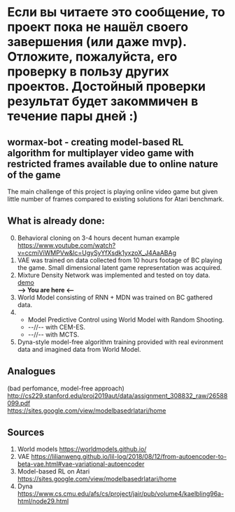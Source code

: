 # Если вы читаете это сообщение, то проект пока не нашёл своего завершения (или даже mvp). Отложите, пожалуйста, его проверку в пользу других проектов. Достойный проверки результат будет закоммичен в течение пары дней :)

## wormax-bot - creating model-based RL algorithm for multiplayer video game with restricted frames available due to online nature of the game

The main challenge of this project is playing online video game but given little number of frames compared to existing solutions for Atari benchmark.

## What is already done:
0. Behavioral cloning on 3-4 hours decent human example https://www.youtube.com/watch?v=ccmiViWMPVw&lc=UgySyYfXsdk1yxzoX_J4AaABAg
1. VAE was trained on data collected from 10 hours footage of BC playing the game. Small dimensional latent game representation was acquired.
2. Mixture Density Network was implemented and tested on toy data. [demo](anim.gif)  
**--> You are here <--**  
3. World Model consisting of RNN + MDN was trained on BC gathered data.
4.   
   * Model Predictive Control using World Model with Random Shooting.
   * --//-- with CEM-ES.
   * --//-- with MCTS.
5. Dyna-style model-free algorithm training provided with real evironment data and imagined data from World Model.

## Analogues 
(bad perfomance, model-free approach) http://cs229.stanford.edu/proj2019aut/data/assignment_308832_raw/26588099.pdf  
https://sites.google.com/view/modelbasedrlatari/home

## Sources
1. World models https://worldmodels.github.io/
2. VAE https://lilianweng.github.io/lil-log/2018/08/12/from-autoencoder-to-beta-vae.html#vae-variational-autoencoder
3. Model-based RL on Atari https://sites.google.com/view/modelbasedrlatari/home
4. Dyna https://www.cs.cmu.edu/afs/cs/project/jair/pub/volume4/kaelbling96a-html/node29.html
